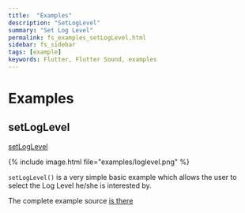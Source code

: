 ```yaml
---
title:  "Examples"
description: "SetLogLevel"
summary: "Set Log Level"
permalink: fs_examples_setLogLevel.html
sidebar: fs_sidebar
tags: [example]
keywords: Flutter, Flutter Sound, examples
---
```

# Examples


## setLogLevel

[setLogLevel](https://github.com/dooboolab/flutter_sound/blob/master/flutter_sound/example/lib/loglevel/loglevel.dart)

{% include image.html file="examples/loglevel.png" %}

`setLogLevel()` is a very simple basic example which allows the user to select the Log Level he/she is interested by.

The complete example source [is there](https://github.com/dooboolab/flutter_sound/blob/master/flutter_sound/example/lib/loglevel/loglevel.dart)
